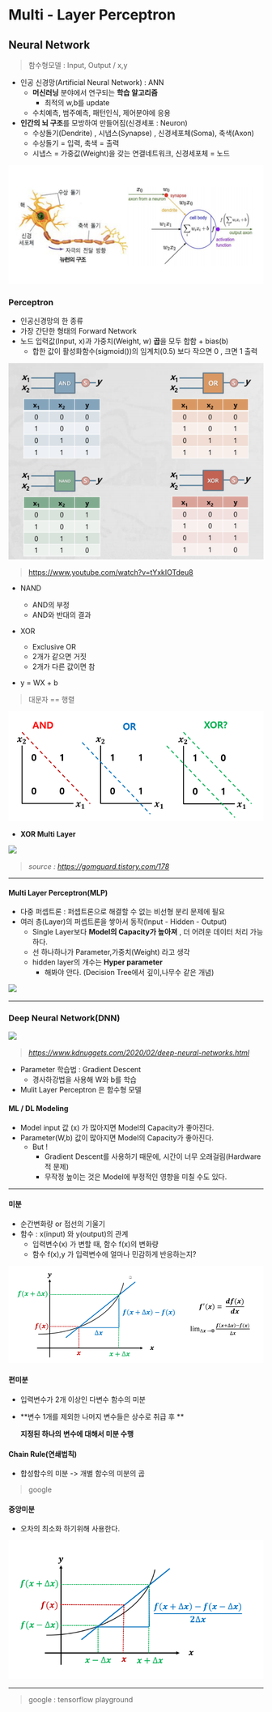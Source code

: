 # Multi - Layer Perceptron

## Neural Network 

> 함수형모델 : Input, Output / x,y

* 인공 신경망(Artificial Neural Network) : ANN
  * **머신러닝** 분야에서 연구되는 **학습 알고리즘**
    * 최적의 w,b를 update
  * 수치예측, 범주예측, 패턴인식, 제어분야에 응용
* **인간의 뇌 구조**를 모방하여 만들어짐(신경세포 : Neuron)
  * 수상돌기(Dendrite) , 시냅스(Synapse) , 신경세포체(Soma), 축색(Axon)
  * 수상돌기 = 입력, 축색 = 출력
  * 시냅스 = 가중값(Weight)을 갖는 연결네트워크, 신경세포체 = 노드

![](https://github.com/soowoong0329/TIL/blob/master/img/DL/neural.PNG?raw=true)

### Perceptron

* 인공신경망의 한 종류
* 가장 간단한 형태의 Forward Network
* 노드 입력값(Input, x)과 가중치(Weight, w) **곱**을 모두 합함 + bias(b)
  * 합한 값이 활성화함수(sigmoid())의 임계치(0.5) 보다 작으면 0 , 크면 1 출력

![](https://github.com/soowoong0329/TIL/blob/master/img/DL/logicgates.PNG?raw=true)

> https://www.youtube.com/watch?v=tYxkIOTdeu8

* NAND
  * AND의 부정
  * AND와 반대의 결과
* XOR
  * Exclusive OR
  * 2개가 같으면 거짓
  * 2개가 다른 값이면 참

* y = WX + b 

> 대문자 == 행렬

![](https://github.com/soowoong0329/TIL/blob/master/img/DL/logicgates2.PNG?raw=true)

* **XOR Multi Layer**

![](https://img1.daumcdn.net/thumb/R720x0.q80/?scode=mtistory2&fname=http%3A%2F%2Fcfile9.uf.tistory.com%2Fimage%2F9974283B5AAE80D027B961)

> *source : https://gomguard.tistory.com/178*

---

#### Multi Layer Perceptron(MLP)

* 다중 퍼셉트론 : 퍼셉트론으로 해결할 수 없는 비선형 분리 문제에 필요
* 여러 층(Layer)의 퍼셉트론을 쌓아서 동작(Input - Hidden - Output)
  * Single Layer보다 **Model의 Capacity가 높아져** , 더 어려운 데이터 처리 가능하다.
  * 선 하나하나가 Parameter,가중치(Weight) 라고 생각
  * hidden layer의 개수는 **Hyper parameter**
    * 해봐야 안다. (Decision Tree에서 깊이,나무수 같은 개념)

![](https://snappygoat.com/b/e2812ac9096827e98fc5c73f8ecd19f0fbc29099)

---

### Deep Neural Network(DNN)

![](https://www.kdnuggets.com/wp-content/uploads/deep-neural-network.jpg)

> *https://www.kdnuggets.com/2020/02/deep-neural-networks.html*

* Parameter 학습법 : Gradient Descent
  * 경사하강법을 사용해 W와 b를 학습
* Mulit Layer Perceptron 은 함수형 모델



#### ML / DL Modeling

* Model input 값 (x) 가 많아지면 Model의 Capacity가 좋아진다.
* Parameter(W,b) 값이 많아지면 Model의 Capacity가 좋아진다.
  * But !
    * Gradient Descent를 사용하기 때문에, 시간이 너무 오래걸림(Hardware적 문제)
    * 무작정 높이는 것은 Model에 부정적인 영향을 미칠 수도 있다. 

---

#### 미분

* 순간변화량 or 접선의 기울기
* 함수 : x(input) 와 y(output)의 관계
  * 입력변수(x) 가 변할 때, 함수 f(x)의 변화량
  * 함수 f(x),y 가 입력변수에 얼마나 민감하게 반응하는지?

![](https://github.com/soowoong0329/TIL/blob/master/img/DL/lim.PNG?raw=true)

#### 편미분

* 입력변수가 2개 이상인 다변수 함수의 미분

* **변수 1개를 제외한 나머지 변수들은 상수로 취급 후 **

  **지정된 하나의** **변수에 대해서 미분 수행**



#### Chain Rule(연쇄법칙)

* 합성함수의 미분 -> 개별 함수의 미분의 곱

> google



#### 중앙미분

* 오차의 최소화 하기위해 사용한다.

![](https://github.com/soowoong0329/TIL/blob/master/img/DL/centrallim.PNG?raw=true)

---

> google : tensorflow playground

